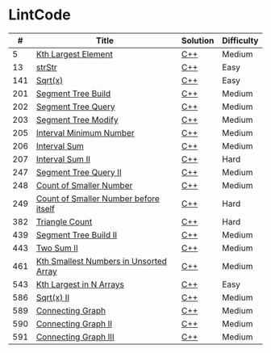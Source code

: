 # LintCode

| # | Title | Solution | Difficulty |
| --- | --- | --- | --- |
| 5 | [Kth Largest Element](http://www.lintcode.com/en/problem/kth-largest-element/) | [C++](https://github.com/yuanhui-yang/LintCode/blob/master/kth-largest-element.cpp) | Medium |
| 13 | [strStr](http://www.lintcode.com/en/problem/strstr/) | [C++](https://github.com/yuanhui-yang/LintCode/blob/master/strstr.cpp) | Easy |
| 141 | [Sqrt(x)](http://www.lintcode.com/en/problem/sqrtx/) | [C++](https://github.com/yuanhui-yang/LintCode/blob/master/sqrtx.cpp) | Easy |
| 201 | [Segment Tree Build](http://www.lintcode.com/en/problem/segment-tree-build/) | [C++](https://github.com/yuanhui-yang/LintCode/blob/master/segment-tree-build.cpp) | Medium |
| 202 | [Segment Tree Query](http://www.lintcode.com/en/problem/segment-tree-query/) | [C++](https://github.com/yuanhui-yang/LintCode/blob/master/segment-tree-query.cpp) | Medium |
| 203 | [Segment Tree Modify](http://www.lintcode.com/en/problem/segment-tree-modify/) | [C++](https://github.com/yuanhui-yang/LintCode/blob/master/segment-tree-modify.cpp) | Medium |
| 205 | [Interval Minimum Number](http://www.lintcode.com/en/problem/interval-minimum-number/) | [C++](https://github.com/yuanhui-yang/LintCode/blob/master/interval-minimum-number.cpp) | Medium |
| 206 | [Interval Sum](http://www.lintcode.com/en/problem/interval-sum/) | [C++](https://github.com/yuanhui-yang/LintCode/blob/master/interval-sum.cpp) | Medium |
| 207 | [Interval Sum II](http://www.lintcode.com/en/problem/interval-sum-ii/) | [C++](https://github.com/yuanhui-yang/LintCode/blob/master/interval-sum-ii.cpp) | Hard |
| 247 | [Segment Tree Query II](http://www.lintcode.com/en/problem/segment-tree-query-ii/) | [C++](https://github.com/yuanhui-yang/LintCode/blob/master/segment-tree-query-ii.cpp) | Medium |
| 248 | [Count of Smaller Number](http://www.lintcode.com/en/problem/count-of-smaller-number/) | [C++](https://github.com/yuanhui-yang/LintCode/blob/master/count-of-smaller-number.cpp) | Medium |
| 249 | [Count of Smaller Number before itself](http://www.lintcode.com/en/problem/count-of-smaller-number-before-itself/) | [C++](https://github.com/yuanhui-yang/LintCode/blob/master/count-of-smaller-number-before-itself.cpp) | Hard |
| 382 | [Triangle Count](http://www.lintcode.com/en/problem/triangle-count/) | [C++](https://github.com/yuanhui-yang/LintCode/blob/master/triangle-count.cpp) | Hard |
| 439 | [Segment Tree Build II](http://www.lintcode.com/en/problem/segment-tree-build-ii/) | [C++](https://github.com/yuanhui-yang/LintCode/blob/master/segment-tree-build-ii.cpp) | Medium |
| 443 | [Two Sum II](http://www.lintcode.com/en/problem/two-sum-ii/) | [C++](https://github.com/yuanhui-yang/LintCode/blob/master/two-sum-ii.cpp) | Medium |
| 461 | [Kth Smallest Numbers in Unsorted Array](http://www.lintcode.com/en/problem/kth-smallest-numbers-in-unsorted-array/) | [C++](https://github.com/yuanhui-yang/LintCode/blob/master/kth-smallest-numbers-in-unsorted-array.cpp) | Medium |
| 543 | [Kth Largest in N Arrays](http://www.lintcode.com/en/problem/kth-largest-in-n-arrays/) | [C++](https://github.com/yuanhui-yang/LintCode/blob/master/kth-largest-in-n-arrays.cpp) | Easy |
| 586 | [Sqrt(x) II](http://www.lintcode.com/en/problem/sqrtx-ii/) | [C++](https://github.com/yuanhui-yang/LintCode/blob/master/sqrtx-ii.cpp) | Medium |
| 589 | [Connecting Graph](http://www.lintcode.com/en/problem/connecting-graph/) | [C++](https://github.com/yuanhui-yang/LintCode/blob/master/connecting-graph.cpp) | Medium |
| 590 | [Connecting Graph II](http://www.lintcode.com/en/problem/connecting-graph-ii/) | [C++](https://github.com/yuanhui-yang/LintCode/blob/master/connecting-graph-ii.cpp) | Medium |
| 591 | [Connecting Graph III](http://www.lintcode.com/en/problem/connecting-graph-iii/) | [C++](https://github.com/yuanhui-yang/LintCode/blob/master/connecting-graph-iii.cpp) | Medium |